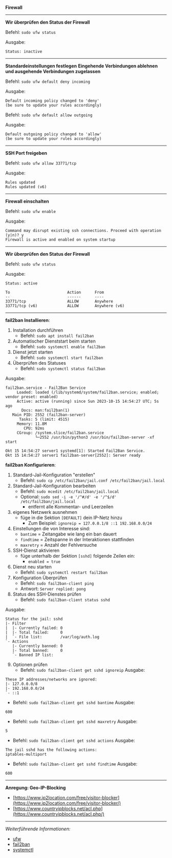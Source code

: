**Firewall**

---

**Wir überprüfen den Status der Firewall**

Befehl: ```sudo ufw status```

Ausgabe:
```
Status: inactive
```

---

**Standardeinstellungen festlegen**
**Eingehende Verbindungen ablehnen und ausgehende Verbindungen zugelassen**

Befehl: ```sudo ufw default deny incoming```

Ausgabe:
```
Default incoming policy changed to 'deny'
(be sure to update your rules accordingly)
```

Befehl: ```sudo ufw default allow outgoing```

Ausgabe:
```
Default outgoing policy changed to 'allow'
(be sure to update your rules accordingly)
```

---

**SSH Port freigeben**

Befehl: ```sudo ufw allow 33771/tcp```

Ausgabe:
```
Rules updated
Rules updated (v6)
```

---

**Firewall einschalten**

Befehl: ```sudo ufw enable```

Ausgabe:
```
Command may disrupt existing ssh connections. Proceed with operation (y|n)? y
Firewall is active and enabled on system startup
```

---

**Wir überprüfen den Status der Firewall**

Befehl: ```sudo ufw status```

Ausgabe:
```
Status: active

To                         Action      From
--                         ------      ----
33771/tcp                  ALLOW       Anywhere
33771/tcp (v6)             ALLOW       Anywhere (v6)
```

---

**fail2ban Installieren**:

1. Installation durchführen
   * Befehl: ```sudo apt install fail2ban```
2. Automatischer Dienststart beim starten
   * Befehl: ```sudo systemctl enable fail2ban```
3. Dienst jetzt starten
   * Befehl: ```sudo systemctl start fail2ban```
4. Überprüfen des Statuses
   * Befehl: ```sudo systemctl status fail2ban```

Ausgabe:
```
fail2ban.service - Fail2Ban Service
     Loaded: loaded (/lib/systemd/system/fail2ban.service; enabled; vendor preset: enabled)
     Active: active (running) since Sun 2023-10-15 14:54:27 UTC; 5s ago
       Docs: man:fail2ban(1)
   Main PID: 2552 (fail2ban-server)
      Tasks: 5 (limit: 4515)
     Memory: 11.8M
        CPU: 92ms
     CGroup: /system.slice/fail2ban.service
             └─2552 /usr/bin/python3 /usr/bin/fail2ban-server -xf start

Okt 15 14:54:27 server1 systemd[1]: Started Fail2Ban Service.
Okt 15 14:54:27 server1 fail2ban-server[2552]: Server ready
```

**fail2ban Konfigurieren**:

1. Standard-Jail-Konfiguration "erstellen"
   * Befehl: ```sudo cp /etc/fail2ban/jail.conf /etc/fail2ban/jail.local```
2. Standard-Jail-Konfiguration bearbeiten
   * Befehl: ```sudo mcedit /etc/fail2ban/jail.local```
   * Optional: ```sudo sed -i -e '/^#/d' -e '/^$/d' /etc/fail2ban/jail.local```
     * entfernt alle Kommentar- und Leerzeilen
3. eigenes Netzwerk ausnehmen
   * füge in die Sektion ```[DEFAULT]``` dein IP-Netz hinzu
     * Zum Beispiel: ```ignoreip = 127.0.0.1/8 ::1 192.168.0.0/24```
4. Einstellungen die von Interesse sind:
   * ```bantime``` = Zeitangabe wie lang ein ban dauert
   * ```findtime``` = Zeitspanne in der Interaktionen stattfinden
   * ```maxretry``` = Anzahl der Fehlversuche
5. SSH-Dienst aktivieren
   * füge unterhalb der Sektion ```[sshd]``` folgende Zeilen ein:
     * ```enabled = true```
6. Dienst neu starten
   * Befehl: ```sudo systemctl restart fail2ban```
7. Konfiguration Überprüfen
   * Befehl: ```sudo fail2ban-client ping```
   * Antwort: ```Server replied: pong```
8. Status des SSH-Dienstes prüfen
   * Befehl: ```sudo fail2ban-client status sshd```

Ausgabe:
```
Status for the jail: sshd
|- Filter
|  |- Currently failed: 0
|  |- Total failed:     0
|  `- File list:        /var/log/auth.log
`- Actions
   |- Currently banned: 0
   |- Total banned:     0
   `- Banned IP list:
```
9. Optionen prüfen
   * Befehl: ```sudo fail2ban-client get sshd ignoreip```
Ausgabe:
```
These IP addresses/networks are ignored:
|- 127.0.0.0/8
|- 192.168.0.0/24
`- ::1
```
   * Befehl: ```sudo fail2ban-client get sshd bantime```
Ausgabe:
```
600
```
   * Befehl: ```sudo fail2ban-client get sshd maxretry```
Ausgabe:
```
5
```
   * Befehl: ```sudo fail2ban-client get sshd actions```
Ausgabe:
```
The jail sshd has the following actions:
iptables-multiport
```
   * Befehl: ```sudo fail2ban-client get sshd findtime```
Ausgabe:
```
600
```

---

**Anregung: Geo-IP-Blocking**

* [https://www.ip2location.com/free/visitor-blocker](https://www.ip2location.com/free/visitor-blocker/)
* [https://www.countryipblocks.net/acl.php](https://www.countryipblocks.net/acl.php/)

---

_Weiterführende Informationen:_
* [ufw](https://wiki.ubuntuusers.de/ufw/)
* [fail2ban](https://wiki.ubuntuusers.de/fail2ban/)
* [systemctl](https://wiki.ubuntuusers.de/systemd/systemctl/)

